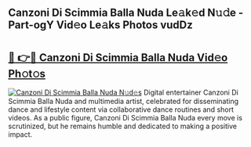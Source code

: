 ## Canzoni Di Scimmia Balla Nuda Le𝚊k𝚎d N𝚞𝚍e - Part-ogY Vid𝚎o Le𝚊ks Photos vudDz

# <h2><a href="http://fbd7b16.evod.top/?m=Canzoni+Di+Scimmia+Balla+Nuda">🔗 👉🔴 Canzoni Di Scimmia Balla Nuda Vid𝚎o Ph𝚘t𝚘s</a></h2>

[![Canzoni Di Scimmia Balla Nuda N𝚞d𝚎s](https://i.imgur.com/8V9OHl7.gif)](http://fbd7b16.evod.top/?m=Canzoni+Di+Scimmia+Balla+Nuda)
Digital entertainer Canzoni Di Scimmia Balla Nuda and multimedia artist, celebrated for disseminating dance and lifestyle content via collaborative dance routines and short videos. As a public figure, Canzoni Di Scimmia Balla Nuda every move is scrutinized, but he remains humble and dedicated to making a positive impact. 
